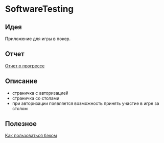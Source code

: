 # SoftwareTesting

## Идея

Приложение для игры в покер.

## Отчет

[Отчет о прогрессе](./REPORT.md)

## Описание

* страничка с авторизацией
* страничка со столами
* при авторизации появляется возможность принять участие в игре за столом

## Полезное

[Как пользоваться бэком](./api/README.md)

